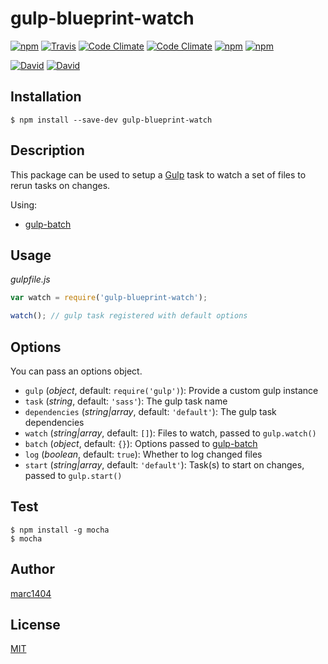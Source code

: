 # gulp-blueprint-watch
[![npm](https://img.shields.io/npm/v/gulp-blueprint-watch.svg?style=flat-square)](https://www.npmjs.com/package/gulp-blueprint-watch)
[![Travis](https://img.shields.io/travis/marc1404/gulp-blueprint-watch.svg?style=flat-square)](https://travis-ci.org/marc1404/gulp-blueprint-watch)
[![Code Climate](https://img.shields.io/codeclimate/github/marc1404/gulp-blueprint-watch.svg?style=flat-square)](https://codeclimate.com/github/marc1404/gulp-blueprint-watch)
[![Code Climate](https://img.shields.io/codeclimate/coverage/github/marc1404/gulp-blueprint-watch.svg?style=flat-square)](https://codeclimate.com/github/marc1404/gulp-blueprint-watch/coverage)
[![npm](https://img.shields.io/npm/l/gulp-blueprint-watch.svg?style=flat-square)](https://github.com/marc1404/gulp-blueprint-watch/blob/master/LICENSE)
[![npm](https://img.shields.io/npm/dm/gulp-blueprint-watch.svg?style=flat-square)](https://www.npmjs.com/package/gulp-blueprint-watch)

[![David](https://img.shields.io/david/marc1404/gulp-blueprint-watch.svg?style=flat-square)](https://github.com/marc1404/gulp-blueprint-watch/blob/master/package.json)
[![David](https://img.shields.io/david/dev/marc1404/gulp-blueprint-watch.svg?style=flat-square)](https://github.com/marc1404/gulp-blueprint-watch/blob/master/package.json)

## Installation
```
$ npm install --save-dev gulp-blueprint-watch
```
  
## Description
This package can be used to setup a [Gulp](https://www.npmjs.com/package/gulp) task to watch a set of files to rerun tasks on changes.

Using:
- [gulp-batch](https://www.npmjs.com/package/gulp-batch)

## Usage
*gulpfile.js*
```javascript
var watch = require('gulp-blueprint-watch');

watch(); // gulp task registered with default options
```
  
## Options
You can pass an options object.
- ```gulp``` (*object*, default: ```require('gulp')```): Provide a custom gulp instance
- ```task``` (*string*, default: ```'sass'```): The gulp task name
- ```dependencies``` (*string|array*, default: ```'default'```): The gulp task dependencies
- ```watch``` (*string|array*, default: ```[]```): Files to watch, passed to ```gulp.watch()```
- ```batch``` (*object*, default: ```{}```): Options passed to [gulp-batch](https://www.npmjs.com/package/gulp-batch)
- ```log``` (*boolean*, default: ```true```): Whether to log changed files
- ```start``` (*string|array*, default: ```'default'```): Task(s) to start on changes, passed to ```gulp.start()```

## Test
```
$ npm install -g mocha  
$ mocha
```

## Author
[marc1404](https://github.com/marc1404)

## License
[MIT](https://github.com/marc1404/gulp-blueprint-watch/blob/master/LICENSE)